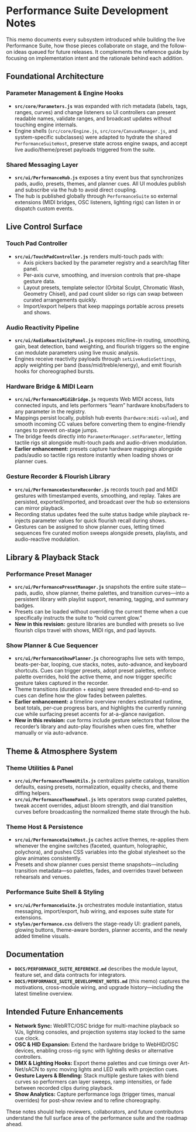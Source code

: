 # Performance Suite Development Notes

This memo documents every subsystem introduced while building the live Performance Suite, how
those pieces collaborate on stage, and the follow-on ideas queued for future releases.
It complements the reference guide by focusing on implementation intent and the rationale
behind each addition.

## Foundational Architecture

### Parameter Management & Engine Hooks
- **`src/core/Parameters.js`** was expanded with rich metadata (labels, tags, ranges,
  curves) and change listeners so UI controllers can present readable names, validate
  ranges, and broadcast updates without touching engine internals.
- Engine shells (`src/core/Engine.js`, `src/core/CanvasManager.js`, and system-specific
  subclasses) were adapted to hydrate the shared `PerformanceSuiteHost`, preserve state
  across engine swaps, and accept live audio/theme/preset payloads triggered from the suite.

### Shared Messaging Layer
- **`src/ui/PerformanceHub.js`** exposes a tiny event bus that synchronizes pads, audio,
  presets, themes, and planner cues. All UI modules publish and subscribe via the hub to
  avoid direct coupling.
- The hub is published globally through `PerformanceSuite` so external extensions (MIDI
  bridges, OSC listeners, lighting rigs) can listen in or dispatch custom events.

## Live Control Surface

### Touch Pad Controller
- **`src/ui/TouchPadController.js`** renders multi-touch pads with:
  - Axis pickers backed by the parameter registry and a search/tag filter panel.
  - Per-axis curve, smoothing, and inversion controls that pre-shape gesture data.
  - Layout presets, template selector (Orbital Sculpt, Chromatic Wash, Geometry Chisel),
    and pad count slider so rigs can swap between curated arrangements quickly.
  - Import/export helpers that keep mappings portable across presets and shows.

### Audio Reactivity Pipeline
- **`src/ui/AudioReactivityPanel.js`** exposes mic/line-in routing, smoothing, gain,
  beat detection, band weighting, and flourish triggers so the engine can modulate
  parameters using live music analysis.
- Engines receive reactivity payloads through `setLiveAudioSettings`, apply weighting per
  band (bass/mid/treble/energy), and emit flourish hooks for choreographed bursts.

### Hardware Bridge & MIDI Learn
- **`src/ui/PerformanceMidiBridge.js`** requests Web MIDI access, lists connected inputs,
  and lets performers “learn” hardware knobs/faders to any parameter in the registry.
- Mappings persist locally, publish hub events (`hardware:midi-value`), and smooth incoming
  CC values before converting them to engine-friendly ranges to prevent on-stage jumps.
- The bridge feeds directly into `ParameterManager.setParameter`, letting tactile rigs sit
  alongside multi-touch pads and audio-driven modulation.
- **Earlier enhancement:** presets capture hardware mappings alongside pads/audio so tactile
  rigs restore instantly when loading shows or planner cues.

### Gesture Recorder & Flourish Library
- **`src/ui/PerformanceGestureRecorder.js`** records touch pad and MIDI gestures with
  timestamped events, smoothing, and replay. Takes are persisted, exported/imported,
  and broadcast over the hub so extensions can mirror playback.
- Recording status updates feed the suite status badge while playback re-injects parameter
  values for quick flourish recall during shows.
- Gestures can be assigned to show planner cues, letting timed sequences fire curated motion
  sweeps alongside presets, playlists, and audio-reactive modulation.

## Library & Playback Stack

### Performance Preset Manager
- **`src/ui/PerformancePresetManager.js`** snapshots the entire suite state—pads, audio,
  show planner, theme palettes, and transition curves—into a persistent library with
  playlist support, renaming, tagging, and summary badges.
- Presets can be loaded without overriding the current theme when a cue specifically
  instructs the suite to “hold current glow.”
- **New in this revision:** gesture libraries are bundled with presets so live flourish
  clips travel with shows, MIDI rigs, and pad layouts.

### Show Planner & Cue Sequencer
- **`src/ui/PerformanceShowPlanner.js`** choreographs live sets with tempo, beats-per-bar,
  looping, cue stacks, notes, auto-advance, and keyboard shortcuts. Cues can trigger presets,
  adopt preset palettes, enforce palette overrides, hold the active theme, and now trigger
  specific gesture takes captured in the recorder.
- Theme transitions (duration + easing) were threaded end-to-end so cues can define how the
  glow fades between palettes.
- **Earlier enhancement:** a timeline overview renders estimated runtime, beat totals,
  per-cue progress bars, and highlights the currently running cue while surfacing preset accents
  for at-a-glance navigation.
- **New in this revision:** cue forms include gesture selectors that follow the recorder’s
  library and auto-play flourishes when cues fire, whether manually or via auto-advance.

## Theme & Atmosphere System

### Theme Utilities & Panel
- **`src/ui/PerformanceThemeUtils.js`** centralizes palette catalogs, transition defaults,
  easing presets, normalization, equality checks, and theme diffing helpers.
- **`src/ui/PerformanceThemePanel.js`** lets operators swap curated palettes, tweak accent
  overrides, adjust bloom strength, and dial transition curves before broadcasting the
  normalized theme state through the hub.

### Theme Host & Persistence
- **`src/ui/PerformanceSuiteHost.js`** caches active themes, re-applies them whenever the
  engine switches (faceted, quantum, holographic, polychora), and pushes CSS variables into
  the global stylesheet so the glow animates consistently.
- Presets and show planner cues persist theme snapshots—including transition metadata—so
  palettes, fades, and overrides travel between rehearsals and venues.

### Performance Suite Shell & Styling
- **`src/ui/PerformanceSuite.js`** orchestrates module instantiation, status messaging,
  import/export, hub wiring, and exposes suite state for extensions.
- **`styles/performance.css`** delivers the stage-ready UI: gradient panels, glowing buttons,
  theme-aware borders, planner accents, and the newly added timeline visuals.

## Documentation
- **`DOCS/PERFORMANCE_SUITE_REFERENCE.md`** describes the module layout, feature set, and
  data contracts for integrators.
- **`DOCS/PERFORMANCE_SUITE_DEVELOPMENT_NOTES.md`** (this memo) captures the motivations,
  cross-module wiring, and upgrade history—including the latest timeline overview.

## Intended Future Enhancements
- **Network Sync:** WebRTC/OSC bridge for multi-machine playback so VJs, lighting consoles,
  and projection systems stay locked to the same cue clock.
- **OSC & HID Expansion:** Extend the hardware bridge to WebHID/OSC devices, enabling
  cross-rig sync with lighting desks or alternative controllers.
- **DMX & Lighting Hooks:** Export theme palettes and cue timings over Art-Net/sACN to sync
  moving lights and LED walls with projection cues.
- **Gesture Layers & Blending:** Stack multiple gesture takes with blend curves so performers
  can layer sweeps, ramp intensities, or fade between recorded clips during playback.
- **Show Analytics:** Capture performance logs (trigger times, manual overrides) for post-show
  review and to refine choreography.

These notes should help reviewers, collaborators, and future contributors understand the full
surface area of the performance suite and the roadmap ahead.
